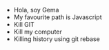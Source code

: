 * Hola, soy Gema
* My favourite path is Javascript
* Kill GIT
* Kill my computer
* Killing history using git rebase
